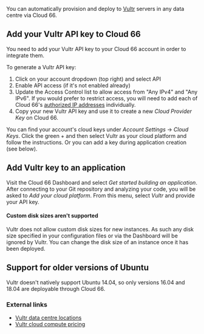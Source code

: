 You can automatically provision and deploy to [Vultr](https://www.vultr.com/) servers in any data centre via Cloud 66. 

## Add your Vultr API key to Cloud 66

You need to add your Vultr API key to your Cloud 66 account in order to integrate them. 

To generate a Vultr API key: 

1. Click on your account dropdown (top right) and select API
2. Enable API access (if it's not enabled already)
3.  Update the Access Control list to allow access from "Any IPv4" and "Any IPv6". If you would prefer to restrict access, you will need to add each of Cloud 66's [authorized IP addresses](https://app.cloud66.com/authorized_ips) individually. 
4. Copy your new Vultr API key and use it to create a new *Cloud Provider Key* on Cloud 66. 

You can find your account's  cloud keys under *Account Settings* → *Cloud Keys*. Click the green + and then select Vultr as your cloud platform and follow the instructions. Or you can add a key during application creation (see below).

## Add Vultr key to an application
Visit the Cloud 66 Dashboard and select _Get started building an application_. After connecting to your Git repository and analyzing your code, you will be asked to _Add your cloud platform_. From this menu, select *Vultr* and provide your API key. 

#### Custom disk sizes aren't supported
<div class="notice"><p>Vultr does not allow custom disk sizes for new instances. As such any disk size specified in your configuration files or via the Dashboard will be ignored by Vultr. You can change the disk size of an instance once it has been deployed.</p></div>

## Support for older versions of Ubuntu

Vultr doesn't natively support Ubuntu 14.04, so only versions 16.04 and 18.04 are deployable through Cloud 66.

<!--
#### Note
<div class="notice notice-warning"><p>
If you delete your application from Cloud 66, your servers will not be deleted on your cloud provider unless the <a href="/{{page.collection}}/how-to-guides/deployment/server-deletion.html">physical server deletion</a> setting is turned on.</p></div>
-->

### External links

- [Vultr data centre locations](https://www.vultr.com/features/datacenter-locations/)
- [Vultr cloud compute pricing](https://www.vultr.com/products/cloud-compute/#pricing)